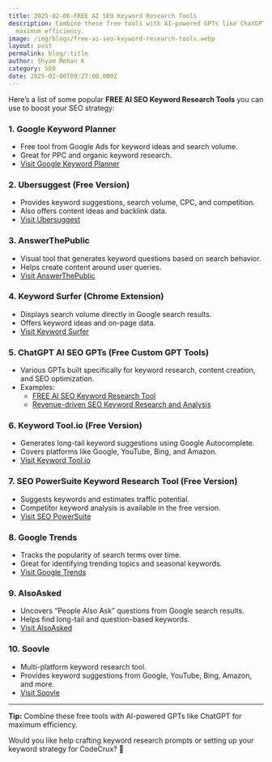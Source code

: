 ```yaml
---
title: 2025-02-06-FREE AI SEO Keyword Research Tools
description: Combine these free tools with AI-powered GPTs like ChatGPT for
  maximum efficiency.
image: /img/blogs/free-ai-seo-keyword-research-tools.webp
layout: post
permalink: blog/:title
author: Shyam Mohan K
category: SEO
date: 2025-02-06T09:27:00.000Z
---
```

Here’s a list of some popular **FREE AI SEO Keyword Research Tools** you can use to boost your SEO strategy:

### 1. **Google Keyword Planner**
- Free tool from Google Ads for keyword ideas and search volume.
- Great for PPC and organic keyword research.
- [Visit Google Keyword Planner](https://ads.google.com/home/tools/keyword-planner/)

### 2. **Ubersuggest (Free Version)**
- Provides keyword suggestions, search volume, CPC, and competition.
- Also offers content ideas and backlink data.
- [Visit Ubersuggest](https://neilpatel.com/ubersuggest/)

### 3. **AnswerThePublic**
- Visual tool that generates keyword questions based on search behavior.
- Helps create content around user queries.
- [Visit AnswerThePublic](https://answerthepublic.com/)

### 4. **Keyword Surfer (Chrome Extension)**
- Displays search volume directly in Google search results.
- Offers keyword ideas and on-page data.
- [Visit Keyword Surfer](https://surferseo.com/keyword-surfer/)

### 5. **ChatGPT AI SEO GPTs** (Free Custom GPT Tools)
- Various GPTs built specifically for keyword research, content creation, and SEO optimization.
- Examples:
  - [FREE AI SEO Keyword Research Tool](https://chat.openai.com/g/g-HJbQJkFue-free-ai-seo-keyword-research-tool)
  - [Revenue-driven SEO Keyword Research and Analysis](https://chat.openai.com/g/g-6DqFOTUqV-revenue-driven-seo-keyword-research-and-analysis)

### 6. **Keyword Tool.io (Free Version)**
- Generates long-tail keyword suggestions using Google Autocomplete.
- Covers platforms like Google, YouTube, Bing, and Amazon.
- [Visit Keyword Tool.io](https://keywordtool.io/)

### 7. **SEO PowerSuite Keyword Research Tool (Free Version)**
- Suggests keywords and estimates traffic potential.
- Competitor keyword analysis is available in the free version.
- [Visit SEO PowerSuite](https://www.seopowersuite.com/)

### 8. **Google Trends**
- Tracks the popularity of search terms over time.
- Great for identifying trending topics and seasonal keywords.
- [Visit Google Trends](https://trends.google.com/)

### 9. **AlsoAsked**
- Uncovers “People Also Ask” questions from Google search results.
- Helps find long-tail and question-based keywords.
- [Visit AlsoAsked](https://alsoasked.com/)

### 10. **Soovle**
- Multi-platform keyword research tool.
- Provides keyword suggestions from Google, YouTube, Bing, Amazon, and more.
- [Visit Soovle](https://www.soovle.com/)

---

**Tip:** Combine these free tools with AI-powered GPTs like ChatGPT for maximum efficiency. 

Would you like help crafting keyword research prompts or setting up your keyword strategy for CodeCrux? 🚀
